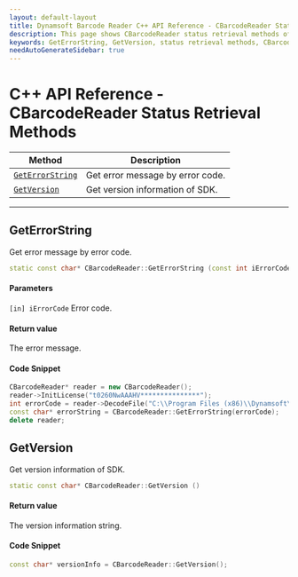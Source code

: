 ```yaml
---
layout: default-layout
title: Dynamsoft Barcode Reader C++ API Reference - CBarcodeReader Status Retrieval Methods
description: This page shows CBarcodeReader status retrieval methods of Dynamsoft Barcode Reader for C++ Language.
keywords: GetErrorString, GetVersion, status retrieval methods, CBarcodeReader, api reference, c++
needAutoGenerateSidebar: true
---
```


# C++ API Reference - CBarcodeReader Status Retrieval Methods

  | Method               | Description |
  |----------------------|-------------|
  | [`GetErrorString`](#geterrorstring) | Get error message by error code.|
  | [`GetVersion`](#getversion) | Get version information of SDK.|

  ---





  
## GetErrorString

Get error message by error code.

```cpp
static const char* CBarcodeReader::GetErrorString (const int iErrorCode)
```

#### Parameters
`[in] iErrorCode`	Error code.

#### Return value
The error message.

#### Code Snippet
```cpp
CBarcodeReader* reader = new CBarcodeReader();
reader->InitLicense("t0260NwAAAHV***************");
int errorCode = reader->DecodeFile("C:\\Program Files (x86)\\Dynamsoft\\{Version number}\\Images\\AllSupportedBarcodeTypes.tif", "");
const char* errorString = CBarcodeReader::GetErrorString(errorCode);
delete reader;
```







## GetVersion

Get version information of SDK.

```cpp
static const char* CBarcodeReader::GetVersion ()
```

#### Return value
The version information string.

#### Code Snippet
```cpp
const char* versionInfo = CBarcodeReader::GetVersion();
```

